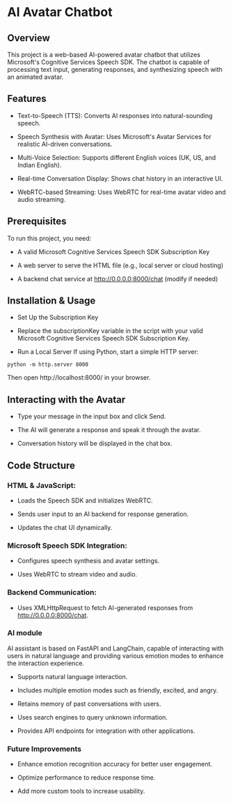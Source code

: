 # AI Avatar Chatbot

## Overview

This project is a web-based AI-powered avatar chatbot that utilizes Microsoft's Cognitive Services Speech SDK. The chatbot is capable of processing text input, generating responses, and synthesizing speech with an animated avatar.

## Features

- Text-to-Speech (TTS): Converts AI responses into natural-sounding speech.

- Speech Synthesis with Avatar: Uses Microsoft's Avatar Services for realistic AI-driven conversations.

- Multi-Voice Selection: Supports different English voices (UK, US, and Indian English).

- Real-time Conversation Display: Shows chat history in an interactive UI.

- WebRTC-based Streaming: Uses WebRTC for real-time avatar video and audio streaming.

## Prerequisites

To run this project, you need:

- A valid Microsoft Cognitive Services Speech SDK Subscription Key

- A web server to serve the HTML file (e.g., local server or cloud hosting)

- A backend chat service at http://0.0.0.0:8000/chat (modify if needed)

## Installation & Usage

- Set Up the Subscription Key

- Replace the subscriptionKey variable in the script with your valid Microsoft Cognitive Services Speech SDK Subscription Key.

- Run a Local Server
  If using Python, start a simple HTTP server:

```
python -m http.server 8000
```

Then open http://localhost:8000/ in your browser.

## Interacting with the Avatar

- Type your message in the input box and click Send.

- The AI will generate a response and speak it through the avatar.

- Conversation history will be displayed in the chat box.

## Code Structure

### HTML & JavaScript:

- Loads the Speech SDK and initializes WebRTC.

- Sends user input to an AI backend for response generation.

- Updates the chat UI dynamically.

### Microsoft Speech SDK Integration:

- Configures speech synthesis and avatar settings.

- Uses WebRTC to stream video and audio.

### Backend Communication:

- Uses XMLHttpRequest to fetch AI-generated responses from http://0.0.0.0:8000/chat.

### AI module

AI assistant is based on FastAPI and LangChain, capable of interacting with users in natural language and providing various emotion modes to enhance the interaction experience.

- Supports natural language interaction.

- Includes multiple emotion modes such as friendly, excited, and angry.

- Retains memory of past conversations with users.

- Uses search engines to query unknown information.

- Provides API endpoints for integration with other applications.

### Future Improvements

- Enhance emotion recognition accuracy for better user engagement.

- Optimize performance to reduce response time.

- Add more custom tools to increase usability.
